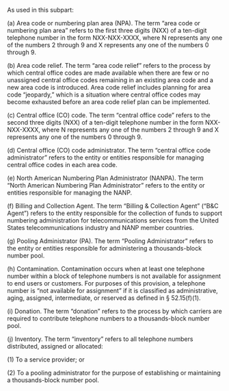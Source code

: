 As used in this subpart:

(a) Area code or numbering plan area (NPA). The term “area code or numbering plan area” refers to the first three digits (NXX) of a ten-digit telephone number in the form NXX-NXX-XXXX, where N represents any one of the numbers 2 through 9 and X represents any one of the numbers 0 through 9.

(b) Area code relief. The term “area code relief” refers to the process by which central office codes are made available when there are few or no unassigned central office codes remaining in an existing area code and a new area code is introduced. Area code relief includes planning for area code “jeopardy,” which is a situation where central office codes may become exhausted before an area code relief plan can be implemented.

(c) Central office (CO) code. The term “central office code” refers to the second three digits (NXX) of a ten-digit telephone number in the form NXX-NXX-XXXX, where N represents any one of the numbers 2 through 9 and X represents any one of the numbers 0 through 9.

(d) Central office (CO) code administrator. The term “central office code administrator” refers to the entity or entities responsible for managing central office codes in each area code.

(e) North American Numbering Plan Administrator (NANPA). The term “North American Numbering Plan Administrator” refers to the entity or entities responsible for managing the NANP.

(f) Billing and Collection Agent. The term “Billing & Collection Agent” (“B&C Agent”) refers to the entity responsible for the collection of funds to support numbering administration for telecommunications services from the United States telecommunications industry and NANP member countries.

(g) Pooling Administrator (PA). The term “Pooling Administrator” refers to the entity or entities responsible for administering a thousands-block number pool.

(h) Contamination. Contamination occurs when at least one telephone number within a block of telephone numbers is not available for assignment to end users or customers. For purposes of this provision, a telephone number is “not available for assignment” if it is classified as administrative, aging, assigned, intermediate, or reserved as defined in § 52.15(f)(1).

(i) Donation. The term “donation” refers to the process by which carriers are required to contribute telephone numbers to a thousands-block number pool.

(j) Inventory. The term “inventory” refers to all telephone numbers distributed, assigned or allocated:

(1) To a service provider; or

(2) To a pooling administrator for the purpose of establishing or maintaining a thousands-block number pool.

